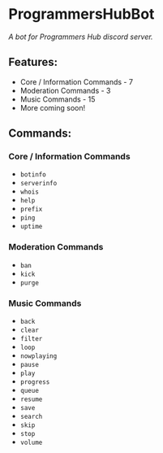 # ProgrammersHubBot
*A bot for Programmers Hub discord server.*

## Features:
* Core / Information Commands - 7
* Moderation Commands - 3
* Music Commands - 15
* More coming soon!

## Commands:
### Core / Information Commands
* `botinfo`
* `serverinfo`
* `whois`
* `help`
* `prefix`
* `ping`
* `uptime`

### Moderation Commands
* `ban`
* `kick`
* `purge`

### Music Commands
* `back`
* `clear`
* `filter`
* `loop`
* `nowplaying`
* `pause`
* `play`
* `progress`
* `queue`
* `resume`
* `save`
* `search`
* `skip`
* `stop`
* `volume`